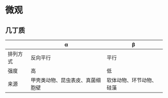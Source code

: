 # 微观
## 几丁质

|      | α                | β            |
| ---- | ---------------- | ------------ |
| 排列方式 | 反向平行             | 平行           |
| 强度   | 高                | 低            |
| 来源   | 甲壳类动物、昆虫表皮、真菌细胞壁 | 软体动物、环节动物、硅藻 |


